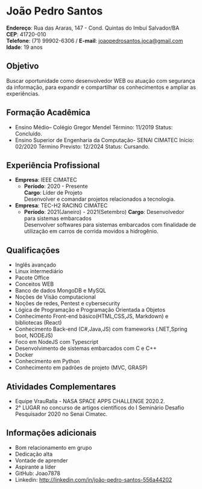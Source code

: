 # **João Pedro Santos**
**Endereço**: Rua das Araras, 147 - Cond. Quintas do Imbuí
Salvador/BA   
**CEP**: 41720-010  
**Telefone**: (71) 99902-6306 / **E-mail**: joaopedrosantos.joca@gmail.com  
**Idade**: 19 anos
## **Objetivo**
Buscar oportunidade como desenvolvedor WEB ou atuação com segurança da
informação, para expandir e compartilhar os conhecimentos e ampliar as experiências.
## **Formação Acadêmica**
* Ensino Médio– Colégio Gregor Mendel Término: 11/2019 Status: Concluído.
* Ensino Superior de Engenharia da Computação- SENAI CIMATEC Início: 02/2020 Término
Previsto: 12/2024 Status: Cursando.
## **Experiência Profissional**
* **Empresa**: IEEE CIMATEC  
  *  **Período**: 2020 - Presente  
    **Cargo**: Líder de Projeto  
    Desenvolver e comandar projetos relacionados a tecnologia.
* **Empresa**: TEC-H2 RACING CIMATEC 
  *  **Período**: 2021(Janeiro) -  2021(Setembro)
    **Cargo**: Desenvolvedor para sistemas embarcados  
    Desenvolver softwares para sistemas embarcados com finalidade de
    utilização em carros de corrida movidos a hidrogênio.
## **Qualificações**
* Inglês avançado
* Linux intermediário
* Pacote Office
* Conceitos WEB
* Banco de dados MongoDB e MySQL
* Noções de Visão computacional
* Noções de redes, Pentest e cybersecurity
* Lógica de Programação e Programação Orientada a Objetos
* Conhecimento Front-end básico(HTML,CSS,JS, Markdown) e bibliotecas (React)
* Conhecimento Back-end (C#,Java,JS) com frameworks (.NET,Spring boot, NODEJS)
* Foco em NodeJS com Typescript
* Desenvolvimento de sistemas embarcados com C e C++
* Docker
* Conhecimento em Python 
* Conhecimento em padrões de projeto (MVC, GRASP)
## **Atividades Complementares**
* Equipe VrauRalla - NASA SPACE APPS CHALLENGE 2020.2.
* 2° LUGAR no concurso de artigos científicos do I Seminário Desafio Pesquisador
2020 no Senai Cimatec.
## **Informações adicionais**
* Bom relacionamento em grupo
* Dedicação alta
* Vontade de aprender
* Aspirante a líder
* GitHub: Joao7878
* Linkedin: http://linkedin.com/in/joão-pedro-santos-556a44202